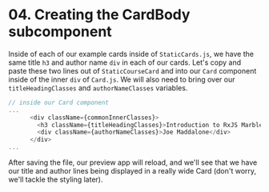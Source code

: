 # 04. Creating the CardBody subcomponent

Inside of each of our example cards inside of `StaticCards.js`, we have the same title `h3` and author name `div` in each of our cards. Let's copy and paste these two lines out of `StaticCourseCard` and into our `Card` component inside of the inner `div` of `Card.js`. We will also need to bring over our `titleHeadingClasses` and `authorNameClasses` variables.


```javascript
// inside our Card component
...
      <div className={commonInnerClasses}>
        <h3 className={titleHeadingClasses}>Introduction to RxJS Marble Testing Two lines headline</h3>
        <div className={authorNameClasses}>Joe Maddalone</div>
      </div>
...
```

After saving the file, our preview app will reload, and we'll see that we have our title and author lines being displayed in a really wide Card (don't worry, we'll tackle the styling later).

